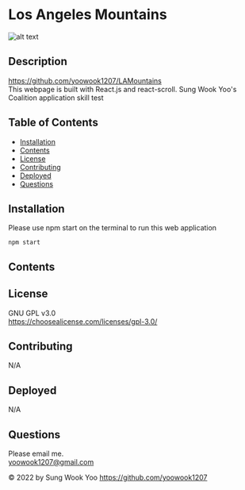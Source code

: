# Los Angeles Mountains


  ![alt text](https://img.shields.io/static/v1?label=LICENSE&message=GNU_GPL_v3.0&color=green)

## Description
  
https://github.com/yoowook1207/LAMountains<br />
    This webpage is built with React.js and react-scroll.
    Sung Wook Yoo's Coalition application skill test
    


## Table of Contents
  * [Installation](#installation)
  * [Contents](#contents)
  * [License](#license)
  * [Contributing](#contributing)
  * [Deployed](#deployed)
  * [Questions](#questions)
  
## Installation

Please use npm start on the terminal to run this web application

```
npm start
``` 

## Contents

  
## License
  GNU GPL v3.0
  <br />https://choosealicense.com/licenses/gpl-3.0/
  

## Contributing

  N/A

## Deployed
  N/A

## Questions

  Please email me.<br />
  yoowook1207@gmail.com
  

  &copy; 2022 by Sung Wook Yoo https://github.com/yoowook1207
